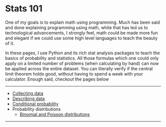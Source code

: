 # Stats 101
One of my goals is to explain math using programming. Much has been said and done explaining programming using math, while that has led us to technological advancements, I strongly feel, math could be made more fun and elegant if we could use some high level languages to teach the beauty of it.

In these pages, I use Python and its rich stat analysis packages to teach the basics of probability and statistics. All those formulas which one could only apply on a limited number of problems (when calculating by hand) can now be applied across the entire dataset. You can literally verify if the central limit theorem holds good, without having to spend a week with your calculator. Enough said, checkout the pages below

-------------------------------------
- [Collecting data](01_data_collection.html)
- [Describing data](02_data_description.html)
- [Conditional probability](03_conditional_probability.html)
- Probability distributions
  - [Binomial and Poisson distributions](04_probability_distributions_1.html)
-------------------------------------